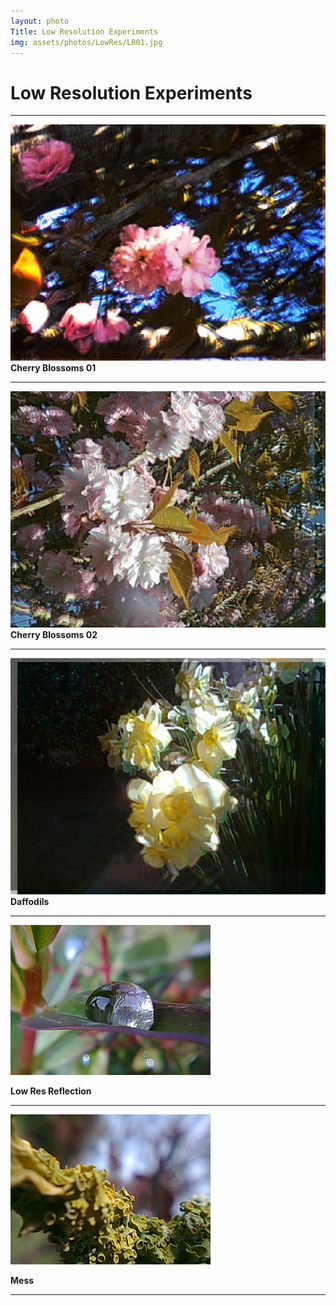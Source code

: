 ```yaml
---
layout: photo
Title: Low Resolution Experiments
img: assets/photos/LowRes/LR01.jpg
---
```


 # Low Resolution Experiments
 

---

![Picture](/assets/photos/LowRes/LR01.jpg)
 **Cherry Blossoms 01**

---

![Picture](/assets/photos/LowRes/LR02.jpg)
 **Cherry Blossoms 02**

---

![Picture](/assets/photos/LowRes/LR03.jpg)
 **Daffodils**

---

![Picture](/assets/photos/LowRes/LR04.jpg)

 **Low Res Reflection**

---

![Picture](/assets/photos/LowRes/LR05.jpg)

 **Mess**

---
